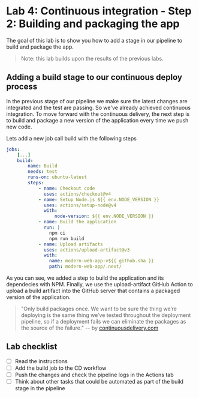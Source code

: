 # Lab 4: Continuous integration - Step 2: Building and packaging the app

The goal of this lab is to show you how to add a stage in our pipeline to build and package the app.

> Note: this lab builds upon the results of the previous labs.

## Adding a build stage to our continuous deploy process

In the previous stage of our pipeline we make sure the latest changes are integrated and the test are passing. So we've already achieved continuous integration. To move forward with the continuous delivery, the next step is to build and package a new version of the application every time we push new code.

Lets add a new job call build with the following steps

```yaml
jobs:
    [...]
    build:
        name: Build
        needs: test
        runs-on: ubuntu-latest
        steps:
            - name: Checkout code
              uses: actions/checkout@v4
            - name: Setup Node.js ${{ env.NODE_VERSION }}
              uses: actions/setup-node@v4
              with:
                  node-version: ${{ env.NODE_VERSION }}
            - name: Build the application
              run: |
                npm ci
                npm run build
            - name: Upload artifacts
              uses: actions/upload-artifact@v3
              with:
                name: modern-web-app-v${{ github.sha }}
                path: modern-web-app/.next/

```

As you can see, we added a step to build the application and its dependecies with NPM. Finally, we use the upload-artifact GitHub Action to upload a build artifact into the GitHub server that contains a packaged version of the application.

> "Only build packages once. We want to be sure the thing we’re deploying is the same thing we’ve tested throughout the deployment pipeline, so if a deployment fails we can eliminate the packages as the source of the failure." -- by [continuousdelivery.com](https://continuousdelivery.com/implementing/patterns/)

## Lab checklist

- [ ] Read the instructions
- [ ] Add the build job to the CD workflow
- [ ] Push the changes and check the pipeline logs in the Actions tab
- [ ] Think about other tasks that could be automated as part of the build stage in the pipeline
